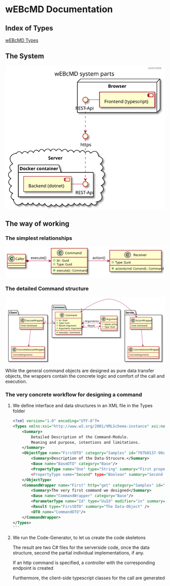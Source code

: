 # wEBcMD Documentation

## Index of Types
[wEBcMD Types](../Types/README.md)

## The System
![System overview](SystemOverview.svg)

## The way of working

### The simplest relationships
![Principle](CommandPrinciple.svg)

### The detailed Command structure
![Detail](CommandDetail.svg)

While the general command objects are designed as pure data transfer objects, the wrappers contain the concrete logic and comfort of the call and execution.

### The very concrete workflow for designing a command

1. We define interface and data structures in an XML file in the Types folder


	````xml
	<?xml version="1.0" encoding="UTF-8"?>
	<Types xmlns:xsi="http://www.w3.org/2001/XMLSchema-instance" xsi:noNamespaceSchemaLocation="..\tools\types.xsd">
		<Summary>
			Detailed Description of the Command-Module.
			Meaning and purpose, intentions and limitations.
		</Summary>
		<ObjectType name="FirstDTO" category="Samples" id="707b0137-90c4-4ec4-aa2f-e6bb9196d200">
			<Summary>Description of the Data-Strucure.</Summary>
			<Base name="BaseDTO" category="Base"/>
			<PropertyType name="One" type="String" summary="First property, a strng/>
			<PropertyType name="Second" type="Boolean" summary="Second one, a boolean"/>
		</ObjectType>
		<CommandWrapper name="First" http="get" category="Samples" id="198a715b-b094-4c47-8f5d-73063685a75e">
			<Summary>The very first command we designed</Summary>
			<Base name="CommandWrapper" category="Base"/>
			<ParameterType name="Id" type="UuId" modifier="in" summary="The Id of the Data-Object"/>
			<Result type="FirstDTO" summary="The Data-Object" />
			<DTO name="CommandDTO"/>
		</CommandWrapper>
	</Types>
	```

2. We run the Code-Generator, to let us create the code skeletons

	The result are two C# files for the serverside code, once the data structure, second the partial individual implementations, if any.

	If an http command is specified, a controller with the corresponding endpoint is created

	Furthermore, the client-side typescript classes for the call are generated 
